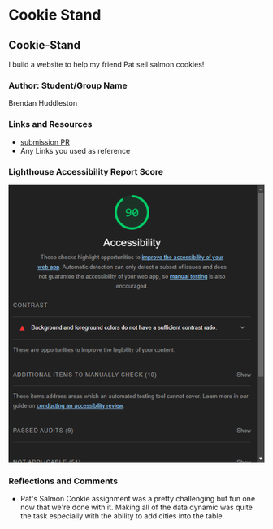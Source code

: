 # Cookie Stand

## Cookie-Stand

I build a website to help my friend Pat sell salmon cookies!

### Author: Student/Group Name

Brendan Huddleston

### Links and Resources

* [submission PR](http://xyz.com)
* Any Links you used as reference

### Lighthouse Accessibility Report Score

![lighthouseScore](lighthouselab06.png)

### Reflections and Comments

- Pat's Salmon Cookie assignment was a pretty challenging but fun one now that we're done with it.  Making all of the data dynamic was quite the task especially with the ability to add cities into the table.
